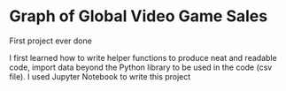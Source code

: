 # Graph of Global Video Game Sales
First project ever done

I first learned how to write helper functions to produce neat and readable code, import data beyond the Python library to be used in the code (csv file).
I used Jupyter Notebook to write this project
